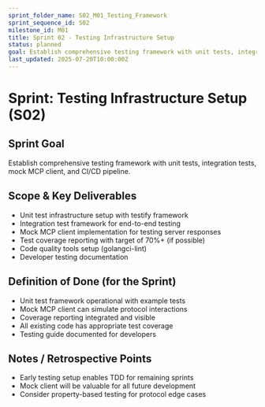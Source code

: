 ```yaml
---
sprint_folder_name: S02_M01_Testing_Framework
sprint_sequence_id: S02
milestone_id: M01
title: Sprint 02 - Testing Infrastructure Setup
status: planned
goal: Establish comprehensive testing framework with unit tests, integration tests, mock MCP client, and CI/CD pipeline.
last_updated: 2025-07-20T10:00:00Z
---
```


# Sprint: Testing Infrastructure Setup (S02)

## Sprint Goal
Establish comprehensive testing framework with unit tests, integration tests, mock MCP client, and CI/CD pipeline.

## Scope & Key Deliverables
- Unit test infrastructure setup with testify framework
- Integration test framework for end-to-end testing
- Mock MCP client implementation for testing server responses
- Test coverage reporting with target of 70%+ (if possible)
- Code quality tools setup (golangci-lint)
- Developer testing documentation

## Definition of Done (for the Sprint)
- Unit test framework operational with example tests
- Mock MCP client can simulate protocol interactions
- Coverage reporting integrated and visible
- All existing code has appropriate test coverage
- Testing guide documented for developers

## Notes / Retrospective Points
- Early testing setup enables TDD for remaining sprints
- Mock client will be valuable for all future development
- Consider property-based testing for protocol edge cases